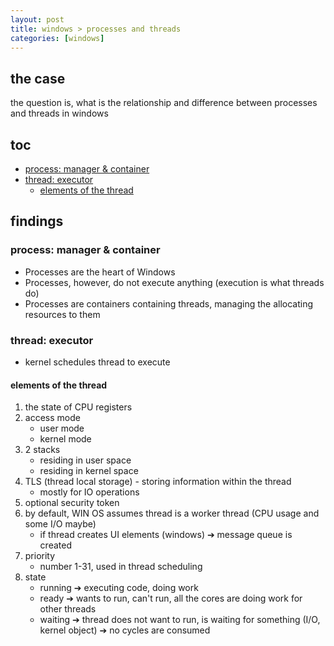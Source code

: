 ```yaml
---
layout: post
title: windows > processes and threads
categories: [windows]
---
```

## the case	
the question is, what is the relationship and difference between processes and threads in windows

## toc
<!-- TOC -->

- [process: manager & container](#process-manager--container)
- [thread: executor](#thread-executor)
    - [elements of the thread](#elements-of-the-thread)

<!-- /TOC -->

## findings
### process: manager & container
* Processes are the heart of Windows
* Processes, however, do not execute anything (execution is what threads do)
* Processes are containers containing threads, managing the allocating resources to them

### thread: executor
* kernel schedules thread to execute

#### elements of the thread
1. the state of CPU registers
2. access mode 
    * user mode
    * kernel mode
3. 2 stacks
    * residing in user space
    * residing in kernel space
4. TLS (thread local storage) - storing information within the thread
    * mostly for IO operations
5. optional security token
6. by default, WIN OS assumes thread is a worker thread (CPU usage and some I/O maybe)
    * if thread creates UI elements (windows) ➔ message queue is created
7. priority 
    * number 1-31, used in thread scheduling
8. state
    * running ➔ executing code, doing work
    * ready ➔ wants to run, can't run, all the cores are doing work for other threads
    * waiting ➔ thread does not want to run, is waiting for something (I/O, kernel object) ➔ no cycles are consumed
